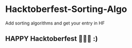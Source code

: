 # Hacktoberfest-Sorting-Algo
Add sorting algorithms and get your entry in HF

## HAPPY Hacktoberfest 🥳🥳🥳 :)
